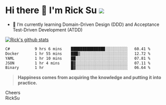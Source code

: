 # Hi there 👋 I'm Rick Su ![](https://komarev.com/ghpvc/?username=ricksu978)
<!--
**ricksu978/ricksu978** is a ✨ _special_ ✨ repository because its `README.md` (this file) appears on your GitHub profile.

Here are some ideas to get you started:

- 🔭 I’m currently working on ...
-->
- 🌱 I’m currently learning Domain-Driven Design (DDD) and Acceptance Test-Driven Development (ATDD)
<!--
- 👯 I’m looking to collaborate on ...
- 🤔 I’m looking for help with ...
- 💬 Ask me about ...
- 📫 How to reach me: ...
- 😄 Pronouns: ...
- ⚡ Fun fact: ...
-->
[![Rick's github stats](https://github-readme-stats.vercel.app/api?username=ricksu978&theme=dark)](https://github.com/ricksu978/ricksu978)

<!--START_SECTION:waka-->

```txt
C#           9 hrs 6 mins    ███████████████░░░░░░░░░░   60.41 %
Docker       1 hr 55 mins    ███▒░░░░░░░░░░░░░░░░░░░░░   12.72 %
YAML         1 hr 10 mins    ██░░░░░░░░░░░░░░░░░░░░░░░   07.81 %
JSON         1 hr 4 mins     █▓░░░░░░░░░░░░░░░░░░░░░░░   07.11 %
Binary       1 hr            █▓░░░░░░░░░░░░░░░░░░░░░░░   06.64 %
```

<!--END_SECTION:waka-->

> **Happiness comes from acquiring the knowledge and putting it into practice.**

Cheers  
RickSu 
